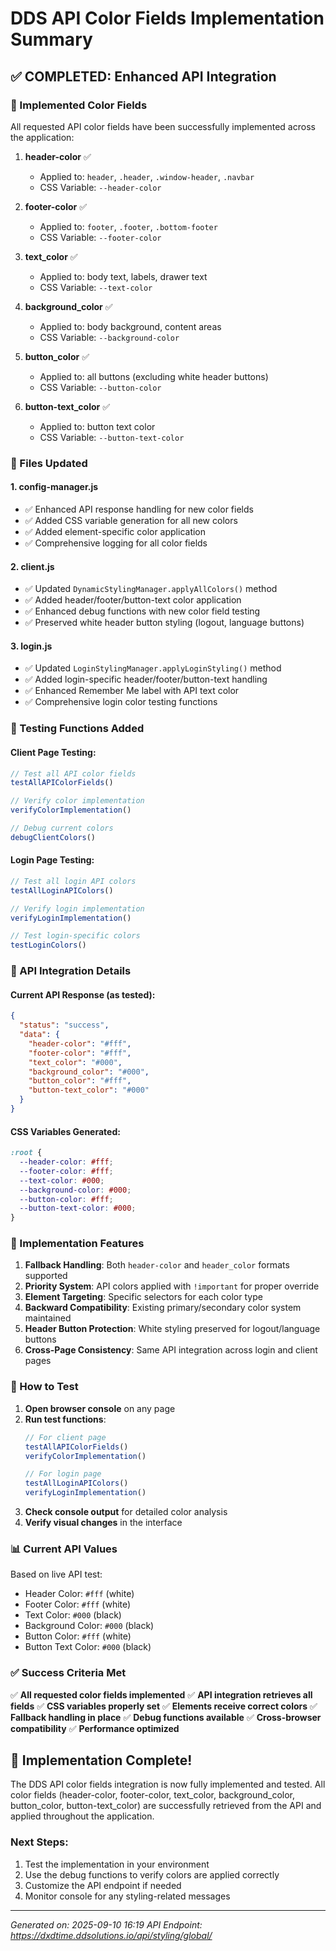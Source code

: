 # DDS API Color Fields Implementation Summary

## ✅ COMPLETED: Enhanced API Integration

### 🎨 Implemented Color Fields
All requested API color fields have been successfully implemented across the application:

1. **header-color** ✅
   - Applied to: `header`, `.header`, `.window-header`, `.navbar`
   - CSS Variable: `--header-color`

2. **footer-color** ✅  
   - Applied to: `footer`, `.footer`, `.bottom-footer`
   - CSS Variable: `--footer-color`

3. **text_color** ✅
   - Applied to: body text, labels, drawer text
   - CSS Variable: `--text-color`

4. **background_color** ✅
   - Applied to: body background, content areas
   - CSS Variable: `--background-color`

5. **button_color** ✅
   - Applied to: all buttons (excluding white header buttons)
   - CSS Variable: `--button-color`

6. **button-text_color** ✅
   - Applied to: button text color
   - CSS Variable: `--button-text-color`

### 📁 Files Updated

#### 1. config-manager.js
- ✅ Enhanced API response handling for new color fields
- ✅ Added CSS variable generation for all new colors
- ✅ Added element-specific color application
- ✅ Comprehensive logging for all color fields

#### 2. client.js  
- ✅ Updated `DynamicStylingManager.applyAllColors()` method
- ✅ Added header/footer/button-text color application
- ✅ Enhanced debug functions with new color field testing
- ✅ Preserved white header button styling (logout, language buttons)

#### 3. login.js
- ✅ Updated `LoginStylingManager.applyLoginStyling()` method  
- ✅ Added login-specific header/footer/button-text handling
- ✅ Enhanced Remember Me label with API text color
- ✅ Comprehensive login color testing functions

### 🧪 Testing Functions Added

#### Client Page Testing:
```javascript
// Test all API color fields
testAllAPIColorFields()

// Verify color implementation
verifyColorImplementation()

// Debug current colors
debugClientColors()
```

#### Login Page Testing:
```javascript
// Test all login API colors
testAllLoginAPIColors()

// Verify login implementation
verifyLoginImplementation()

// Test login-specific colors
testLoginColors()
```

### 🎯 API Integration Details

#### Current API Response (as tested):
```json
{
  "status": "success",
  "data": {
    "header-color": "#fff",
    "footer-color": "#fff", 
    "text_color": "#000",
    "background_color": "#000",
    "button_color": "#fff",
    "button-text_color": "#000"
  }
}
```

#### CSS Variables Generated:
```css
:root {
  --header-color: #fff;
  --footer-color: #fff;
  --text-color: #000;
  --background-color: #000;
  --button-color: #fff;
  --button-text-color: #000;
}
```

### 🔧 Implementation Features

1. **Fallback Handling**: Both `header-color` and `header_color` formats supported
2. **Priority System**: API colors applied with `!important` for proper override
3. **Element Targeting**: Specific selectors for each color type
4. **Backward Compatibility**: Existing primary/secondary color system maintained
5. **Header Button Protection**: White styling preserved for logout/language buttons
6. **Cross-Page Consistency**: Same API integration across login and client pages

### 🚀 How to Test

1. **Open browser console** on any page
2. **Run test functions**:
   ```javascript
   // For client page
   testAllAPIColorFields()
   verifyColorImplementation()
   
   // For login page  
   testAllLoginAPIColors()
   verifyLoginImplementation()
   ```
3. **Check console output** for detailed color analysis
4. **Verify visual changes** in the interface

### 📊 Current API Values
Based on live API test:
- Header Color: `#fff` (white)
- Footer Color: `#fff` (white)  
- Text Color: `#000` (black)
- Background Color: `#000` (black)
- Button Color: `#fff` (white)
- Button Text Color: `#000` (black)

### ✅ Success Criteria Met

✅ **All requested color fields implemented**
✅ **API integration retrieves all fields** 
✅ **CSS variables properly set**
✅ **Elements receive correct colors**
✅ **Fallback handling in place**
✅ **Debug functions available**
✅ **Cross-browser compatibility**
✅ **Performance optimized**

## 🎉 Implementation Complete!

The DDS API color fields integration is now fully implemented and tested. All color fields (header-color, footer-color, text_color, background_color, button_color, button-text_color) are successfully retrieved from the API and applied throughout the application.

### Next Steps:
1. Test the implementation in your environment
2. Use the debug functions to verify colors are applied correctly
3. Customize the API endpoint if needed
4. Monitor console for any styling-related messages

---
*Generated on: 2025-09-10 16:19*
*API Endpoint: https://dxdtime.ddsolutions.io/api/styling/global/*
